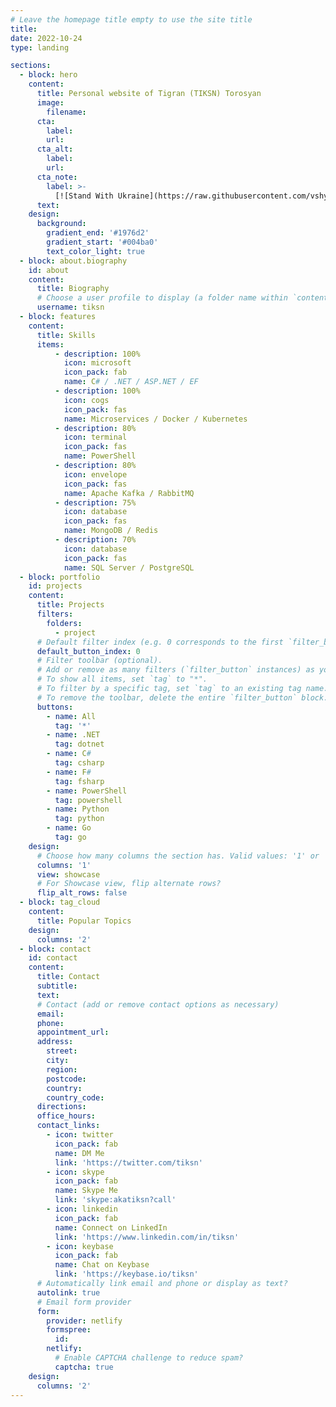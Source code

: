 ```yaml
---
# Leave the homepage title empty to use the site title
title:
date: 2022-10-24
type: landing

sections:
  - block: hero
    content:
      title: Personal website of Tigran (TIKSN) Torosyan
      image:
        filename:
      cta:
        label:
        url:
      cta_alt:
        label:
        url:
      cta_note:
        label: >-
          [![Stand With Ukraine](https://raw.githubusercontent.com/vshymanskyy/StandWithUkraine/main/banner2-direct.svg)](https://stand-with-ukraine.pp.ua)
      text:
    design:
      background:
        gradient_end: '#1976d2'
        gradient_start: '#004ba0'
        text_color_light: true
  - block: about.biography
    id: about
    content:
      title: Biography
      # Choose a user profile to display (a folder name within `content/authors/`)
      username: tiksn
  - block: features
    content:
      title: Skills
      items:
          - description: 100%
            icon: microsoft
            icon_pack: fab
            name: C# / .NET / ASP.NET / EF
          - description: 100%
            icon: cogs
            icon_pack: fas
            name: Microservices / Docker / Kubernetes
          - description: 80%
            icon: terminal
            icon_pack: fas
            name: PowerShell
          - description: 80%
            icon: envelope
            icon_pack: fas
            name: Apache Kafka / RabbitMQ
          - description: 75%
            icon: database
            icon_pack: fas
            name: MongoDB / Redis
          - description: 70%
            icon: database
            icon_pack: fas
            name: SQL Server / PostgreSQL
  - block: portfolio
    id: projects
    content:
      title: Projects
      filters:
        folders:
          - project
      # Default filter index (e.g. 0 corresponds to the first `filter_button` instance below).
      default_button_index: 0
      # Filter toolbar (optional).
      # Add or remove as many filters (`filter_button` instances) as you like.
      # To show all items, set `tag` to "*".
      # To filter by a specific tag, set `tag` to an existing tag name.
      # To remove the toolbar, delete the entire `filter_button` block.
      buttons:
        - name: All
          tag: '*'
        - name: .NET
          tag: dotnet
        - name: C#
          tag: csharp
        - name: F#
          tag: fsharp
        - name: PowerShell
          tag: powershell
        - name: Python
          tag: python
        - name: Go
          tag: go
    design:
      # Choose how many columns the section has. Valid values: '1' or '2'.
      columns: '1'
      view: showcase
      # For Showcase view, flip alternate rows?
      flip_alt_rows: false
  - block: tag_cloud
    content:
      title: Popular Topics
    design:
      columns: '2'
  - block: contact
    id: contact
    content:
      title: Contact
      subtitle:
      text:
      # Contact (add or remove contact options as necessary)
      email:
      phone:
      appointment_url:
      address:
        street:
        city:
        region:
        postcode:
        country:
        country_code:
      directions:
      office_hours:
      contact_links:
        - icon: twitter
          icon_pack: fab
          name: DM Me
          link: 'https://twitter.com/tiksn'
        - icon: skype
          icon_pack: fab
          name: Skype Me
          link: 'skype:akatiksn?call'
        - icon: linkedin
          icon_pack: fab
          name: Connect on LinkedIn
          link: 'https://www.linkedin.com/in/tiksn'
        - icon: keybase
          icon_pack: fab
          name: Chat on Keybase
          link: 'https://keybase.io/tiksn'
      # Automatically link email and phone or display as text?
      autolink: true
      # Email form provider
      form:
        provider: netlify
        formspree:
          id:
        netlify:
          # Enable CAPTCHA challenge to reduce spam?
          captcha: true
    design:
      columns: '2'
---
```

